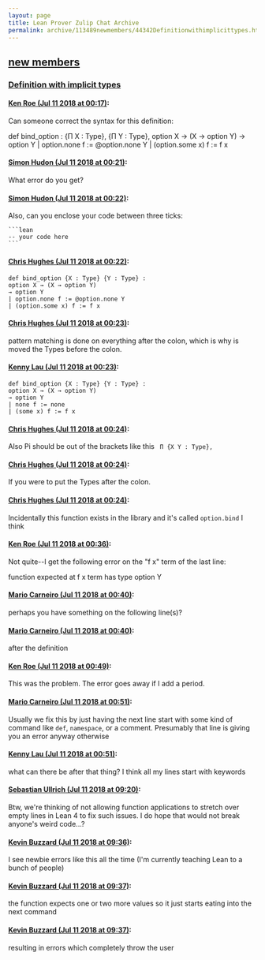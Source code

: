 ```yaml
---
layout: page
title: Lean Prover Zulip Chat Archive 
permalink: archive/113489newmembers/44342Definitionwithimplicittypes.html
---
```


## [new members](index.html)
### [Definition with implicit types](44342Definitionwithimplicittypes.html)

#### [Ken Roe (Jul 11 2018 at 00:17)](https://leanprover.zulipchat.com/#narrow/stream/113489-new%20members/topic/Definition%20with%20implicit%20types/near/129437343):
Can someone correct the syntax for this definition:

def bind_option : {Π X : Type}, {Π Y : Type},
                option X → (X → option Y)
                      → option Y
| option.none f := @option.none Y
| (option.some x) f := f x

#### [Simon Hudon (Jul 11 2018 at 00:21)](https://leanprover.zulipchat.com/#narrow/stream/113489-new%20members/topic/Definition%20with%20implicit%20types/near/129437504):
What error do you get?

#### [Simon Hudon (Jul 11 2018 at 00:22)](https://leanprover.zulipchat.com/#narrow/stream/113489-new%20members/topic/Definition%20with%20implicit%20types/near/129437545):
Also, can you enclose your code between three ticks: 

````
```lean
-- your code here
```
````

#### [Chris Hughes (Jul 11 2018 at 00:22)](https://leanprover.zulipchat.com/#narrow/stream/113489-new%20members/topic/Definition%20with%20implicit%20types/near/129437565):
```lean
def bind_option {X : Type} {Y : Type} :
option X → (X → option Y)
→ option Y
| option.none f := @option.none Y
| (option.some x) f := f x
```

#### [Chris Hughes (Jul 11 2018 at 00:23)](https://leanprover.zulipchat.com/#narrow/stream/113489-new%20members/topic/Definition%20with%20implicit%20types/near/129437580):
pattern matching is done on everything after the colon, which is why is moved the Types before the colon.

#### [Kenny Lau (Jul 11 2018 at 00:23)](https://leanprover.zulipchat.com/#narrow/stream/113489-new%20members/topic/Definition%20with%20implicit%20types/near/129437585):
```lean
def bind_option {X : Type} {Y : Type} :
option X → (X → option Y)
→ option Y
| none f := none
| (some x) f := f x
```

#### [Chris Hughes (Jul 11 2018 at 00:24)](https://leanprover.zulipchat.com/#narrow/stream/113489-new%20members/topic/Definition%20with%20implicit%20types/near/129437635):
Also Pi should be out of the brackets like this ` Π {X Y : Type},`

#### [Chris Hughes (Jul 11 2018 at 00:24)](https://leanprover.zulipchat.com/#narrow/stream/113489-new%20members/topic/Definition%20with%20implicit%20types/near/129437641):
If you were to put the Types after the colon.

#### [Chris Hughes (Jul 11 2018 at 00:24)](https://leanprover.zulipchat.com/#narrow/stream/113489-new%20members/topic/Definition%20with%20implicit%20types/near/129437648):
Incidentally this function exists in the library and it's called `option.bind` I think

#### [Ken Roe (Jul 11 2018 at 00:36)](https://leanprover.zulipchat.com/#narrow/stream/113489-new%20members/topic/Definition%20with%20implicit%20types/near/129438139):
Not quite--I get the following error on the "f x" term of the last line:

function expected at
  f x
term has type
  option Y

#### [Mario Carneiro (Jul 11 2018 at 00:40)](https://leanprover.zulipchat.com/#narrow/stream/113489-new%20members/topic/Definition%20with%20implicit%20types/near/129438270):
perhaps you have something on the following line(s)?

#### [Mario Carneiro (Jul 11 2018 at 00:40)](https://leanprover.zulipchat.com/#narrow/stream/113489-new%20members/topic/Definition%20with%20implicit%20types/near/129438273):
after the definition

#### [Ken Roe (Jul 11 2018 at 00:49)](https://leanprover.zulipchat.com/#narrow/stream/113489-new%20members/topic/Definition%20with%20implicit%20types/near/129438577):
This was the problem.  The error goes away if I add a period.

#### [Mario Carneiro (Jul 11 2018 at 00:51)](https://leanprover.zulipchat.com/#narrow/stream/113489-new%20members/topic/Definition%20with%20implicit%20types/near/129438647):
Usually we fix this by just having the next line start with some kind of command like `def`, `namespace`, or a comment. Presumably that line is giving you an error anyway otherwise

#### [Kenny Lau (Jul 11 2018 at 00:51)](https://leanprover.zulipchat.com/#narrow/stream/113489-new%20members/topic/Definition%20with%20implicit%20types/near/129438654):
what can there be after that thing? I think all my lines start with keywords

#### [Sebastian Ullrich (Jul 11 2018 at 09:20)](https://leanprover.zulipchat.com/#narrow/stream/113489-new%20members/topic/Definition%20with%20implicit%20types/near/129456152):
Btw, we're thinking of not allowing function applications to stretch over empty lines in Lean 4 to fix such issues. I do hope that would not break anyone's weird code...?

#### [Kevin Buzzard (Jul 11 2018 at 09:36)](https://leanprover.zulipchat.com/#narrow/stream/113489-new%20members/topic/Definition%20with%20implicit%20types/near/129456661):
I see newbie errors like this all the time (I'm currently teaching Lean to a bunch of people)

#### [Kevin Buzzard (Jul 11 2018 at 09:37)](https://leanprover.zulipchat.com/#narrow/stream/113489-new%20members/topic/Definition%20with%20implicit%20types/near/129456667):
the function expects one or two more values so it just starts eating into the next command

#### [Kevin Buzzard (Jul 11 2018 at 09:37)](https://leanprover.zulipchat.com/#narrow/stream/113489-new%20members/topic/Definition%20with%20implicit%20types/near/129456671):
resulting in errors which completely throw the user

